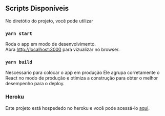 ## Scripts Disponíveis

No diretótio do projeto, você pode utilizar

### `yarn start`

Roda o app em modo de desenvolvimento.<br />
Abra [http://localhost:3000](http://localhost:3000) para vizualizar no browser.

### `yarn build`

Nescessario para colocar o app em produção
Ele agrupa corretamente o React no modo de produção e otimiza a construção para obter o melhor desempenho para o deploy.


### Heroku
Este projeto está hospededo no heroku e você pode acessá-lo [aqui](https://cosmobots-test.herokuapp.com/).
